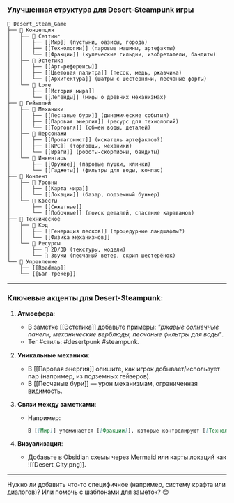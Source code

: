 ### **Улучшенная структура для Desert-Steampunk игры**
```
📁 Desert_Steam_Game  
├── 📁 Концепция  
│   ├── 📁 Сеттинг  
│   │   ├── [[Мир]] (пустыни, оазисы, города)  
│   │   ├── [[Технологии]] (паровые машины, артефакты)  
│   │   └── [[Фракции]] (купеческие гильдии, изобретатели, бандиты)  
│   ├── 📁 Эстетика  
│   │   ├── [[Арт-референсы]]  
│   │   ├── [[Цветовая палитра]] (песок, медь, ржавчина)  
│   │   └── [[Архитектура]] (шатры с шестернями, песчаные форты)  
│   └── 📁 Lore  
│       ├── [[История мира]]  
│       └── [[Легенды]] (мифы о древних механизмах)  
├── 📁 Геймплей  
│   ├── 📁 Механики  
│   │   ├── [[Песчаные бури]] (динамические события)  
│   │   ├── [[Паровая энергия]] (ресурс для технологий)  
│   │   └── [[Торговля]] (обмен воды, деталей)  
│   ├── 📁 Персонажи  
│   │   ├── [[Протагонист]] (искатель артефактов?)  
│   │   ├── [[NPC]] (торговцы, механики)  
│   │   └── [[Враги]] (роботы-скорпионы, бандиты)  
│   └── 📁 Инвентарь  
│       ├── [[Оружие]] (паровые пушки, клинки)  
│       └── [[Гаджеты]] (фильтры для воды, компас)  
├── 📁 Контент  
│   ├── 📁 Уровни  
│   │   ├── [[Карта мира]]  
│   │   └── [[Локации]] (базар, подземный бункер)  
│   └── 📁 Квесты  
│       ├── [[Сюжетные]]  
│       └── [[Побочные]] (поиск деталей, спасение караванов)  
├── 📁 Техническое  
│   ├── 📁 Код  
│   │   ├── [[Генерация песков]] (процедурные ландшафты?)  
│   │   └── [[Физика механизмов]]  
│   └── 📁 Ресурсы  
│       ├── 📁 2D/3D (текстуры, модели)  
│       └── 📁 Звуки (песчаный ветер, скрип шестерёнок)  
└── 📁 Управление  
    ├── [[Roadmap]]  
    └── [[Баг-трекер]]  
```

---

### **Ключевые акценты для Desert-Steampunk**:
1. **Атмосфера**:  
   - В заметке [[Эстетика]] добавьте примеры: *"ржавые солнечные панели, механические верблюды, песчаные фильтры для воды"*.  
   - Тег #стиль: #desertpunk #steampunk.

2. **Уникальные механики**:  
   - В [[Паровая энергия]] опишите, как игрок добывает/использует пар (например, из подземных гейзеров).  
   - В [[Песчаные бури]] — урон механизмам, ограниченная видимость.

3. **Связи между заметками**:  
   - Например:  
     ```markdown
     В [[Мир]] упоминается [[Фракции]], которые контролируют [[Технологии]].  
     ```  

4. **Визуализация**:  
   - Добавьте в Obsidian схемы через Mermaid или карты локаций как ![[Desert_City.png]].

---

Нужно ли добавить что-то специфичное (например, систему крафта или диалогов)? Или помочь с шаблонами для заметок? 😊